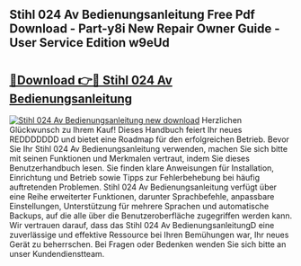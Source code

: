## Stihl 024 Av Bedienungsanleitung Free Pdf Download - Part-y8i New Repair Owner Guide - User Service Edition w9eUd

# <h2><a href="http://df61u8b.blite.top/?on=Stihl+024+Av+Bedienungsanleitung">🔗Download 👉🔴 Stihl 024 Av Bedienungsanleitung</a></h2>

[![Stihl 024 Av Bedienungsanleitung new download](https://i.imgur.com/lujVjoI.png)](http://df61u8b.blite.top/?on=Stihl+024+Av+Bedienungsanleitung)
Herzlichen Glückwunsch zu Ihrem Kauf! Dieses Handbuch feiert Ihr neues REDDDDDDD und bietet eine Roadmap für den erfolgreichen Betrieb. Bevor Sie Ihr Stihl 024 Av Bedienungsanleitung verwenden, machen Sie sich bitte mit seinen Funktionen und Merkmalen vertraut, indem Sie dieses Benutzerhandbuch lesen. Sie finden klare Anweisungen für Installation, Einrichtung und Betrieb sowie Tipps zur Fehlerbehebung bei häufig auftretenden Problemen. Stihl 024 Av Bedienungsanleitung verfügt über eine Reihe erweiterter Funktionen, darunter Sprachbefehle, anpassbare Einstellungen, Unterstützung für mehrere Sprachen und automatische Backups, auf die alle über die Benutzeroberfläche zugegriffen werden kann. Wir vertrauen darauf, dass das Stihl 024 Av BedienungsanleitungD eine zuverlässige und effektive Ressource bei Ihren Bemühungen war, Ihr neues Gerät zu beherrschen. Bei Fragen oder Bedenken wenden Sie sich bitte an unser Kundendienstteam.
